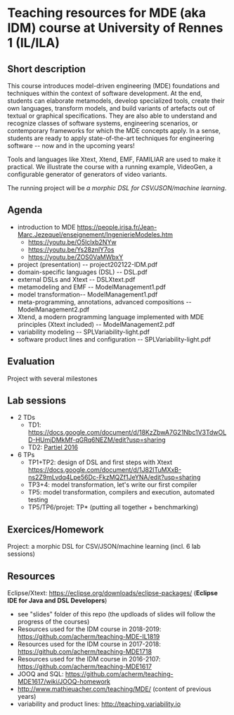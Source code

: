 # Teaching resources for MDE (aka IDM) course at University of Rennes 1 (IL/ILA)

## Short description

This course introduces model-driven engineering (MDE) foundations and techniques within the context of software development. 
At the end, students can elaborate metamodels, develop specialized tools, create their own languages, transform models, and build variants of artefacts out of textual or graphical specifications. 
They are also able to understand and recognize classes of software systems, engineering scenarios, or contemporary frameworks for which the MDE concepts apply. 
In a sense, students are ready to apply state-of-the-art techniques for engineering software -- now and in the upcoming years!

Tools and languages like Xtext, Xtend, EMF, FAMILIAR are used to make it practical. 
We illustrate the course with a running example, VideoGen, a configurable generator of generators of video variants.  

The running project will be *a morphic DSL for CSV/JSON/machine learning*.

## Agenda 

* introduction to MDE https://people.irisa.fr/Jean-Marc.Jezequel/enseignement/IngenierieModeles.htm
  - https://youtu.be/O5lclxb2NYw
  - https://youtu.be/Ys28znlY7os
  - https://youtu.be/ZOS0VaMWbxY
* project (presentation) -- project202122-IDM.pdf
* domain-specific languages (DSL) -- DSL.pdf
* external DSLs and Xtext -- DSLXtext.pdf
* metamodeling and EMF -- ModelManagement1.pdf 
* model transformation-- ModelManagement1.pdf 
* meta-programming, annotations, advanced compositions -- ModelManagement2.pdf 
* Xtend, a modern programming language implemented with MDE principles (Xtext included) -- ModelManagement2.pdf
* variability modeling -- SPLVariability-light.pdf 
* software product lines and configuration -- SPLVariability-light.pdf 

## Evaluation 

Project with several milestones

## Lab sessions 

* 2 TDs 
   * TD1: https://docs.google.com/document/d/18KzZbwA7G21Nbc1V3TdwOLD-HUmjDMkMf-qGRq6NEZM/edit?usp=sharing
   * TD2: [Partiel 2016](https://github.com/acherm/teaching-MDE-MIAGE1718/blob/master/ExamIDM16.pdf) 
* 6 TPs
  * TP1+TP2: design of DSL and first steps with Xtext https://docs.google.com/document/d/1J82lTuMXxB-ns2Z9mLvdq4Lpe56Dc-FkzMQZf1JeYNA/edit?usp=sharing  
  * TP3+4: model transformation, let's write our first compiler 
  * TP5: model transformation, compilers and execution, automated testing
  * TP5/TP6/projet: TP* (putting all together + benchmarking) 


## Exercices/Homework 

Project: a morphic DSL for CSV/JSON/machine learning (incl. 6 lab sessions)

## Resources 

Eclipse/Xtext: https://eclipse.org/downloads/eclipse-packages/ (**Eclipse IDE for Java and DSL Developers**)

* see "slides" folder of this repo (the updloads of slides will follow the progress of the courses)
* Resources used for the IDM course in 2018-2019: https://github.com/acherm/teaching-MDE-IL1819
* Resources used for the IDM course in 2017-2018: https://github.com/acherm/teaching-MDE1718
* Resources used for the IDM course in 2016-2107: https://github.com/acherm/teaching-MDE1617
* JOOQ and SQL: https://github.com/acherm/teaching-MDE1617/wiki/JOOQ-homework
* http://www.mathieuacher.com/teaching/MDE/ (content of previous years)
* variability and product lines: http://teaching.variability.io

